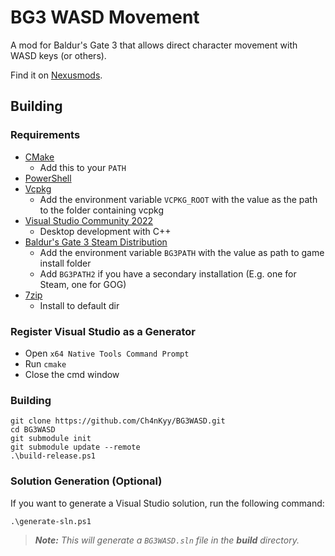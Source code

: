 # BG3 WASD Movement

A mod for Baldur's Gate 3 that allows direct character movement with WASD keys (or others).

Find it on [Nexusmods](https://www.nexusmods.com/baldursgate3/mods/781).

## Building

### Requirements

- [CMake](https://cmake.org/)
  - Add this to your `PATH`
- [PowerShell](https://github.com/PowerShell/PowerShell/releases/latest)
- [Vcpkg](https://github.com/microsoft/vcpkg)
  - Add the environment variable `VCPKG_ROOT` with the value as the path to the folder containing
  vcpkg
- [Visual Studio Community 2022](https://visualstudio.microsoft.com/)
  - Desktop development with C++
- [Baldur's Gate 3 Steam Distribution](https://store.steampowered.com/app/1086940/Baldurs_Gate_3/)
  - Add the environment variable `BG3PATH` with the value as path to game install folder
  - Add `BG3PATH2` if you have a secondary installation (E.g. one for Steam, one for GOG)
- [7zip](https://www.7-zip.org/)
  - Install to default dir
  
### Register Visual Studio as a Generator

- Open `x64 Native Tools Command Prompt`
- Run `cmake`
- Close the cmd window

### Building

```
git clone https://github.com/Ch4nKyy/BG3WASD.git
cd BG3WASD
git submodule init
git submodule update --remote
.\build-release.ps1
```

### Solution Generation (Optional)
If you want to generate a Visual Studio solution, run the following command:
```
.\generate-sln.ps1
```

> ***Note:*** *This will generate a `BG3WASD.sln` file in the **build** directory.*
